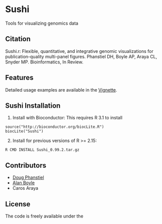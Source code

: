 # Sushi

Tools for visualizing genomics data



## Citation

Sushi.r: Flexible, quantitative, and integrative genomic visualizations for publication-quality multi-panel figures.
Phanstiel DH, Boyle AP, Araya CL, Snyder MP. Bioinformatics, In Review. 


## Features

Detailed usage examples are available in the [Vignette](https://github.com/dphansti/Sushi/blob/master/vignettes/Sushi.pdf?raw=true).

## Sushi Installation

1. Install with Bioconductor:
This requires R 3.1 to install
```
source("http://bioconductor.org/biocLite.R")
biocLite("Sushi")
```

2. Install for previous versions of R >= 2.15:
```
R CMD INSTALL Sushi_0.99.2.tar.gz
```

## Contributors

* [Doug Phanstiel](https://github.com/dphansti)
* [Alan Boyle](https://github.com/aboyle)
* Caros Araya

## License
The code is freely available under the
